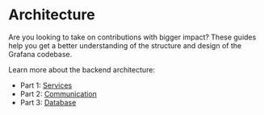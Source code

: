 # Architecture

Are you looking to take on contributions with bigger impact? These guides help you get a better understanding of the structure and design of the Grafana codebase.

Learn more about the backend architecture:

- Part 1: [Services](services.md) 
- Part 2: [Communication](communication.md)
- Part 3: [Database](database.md)

